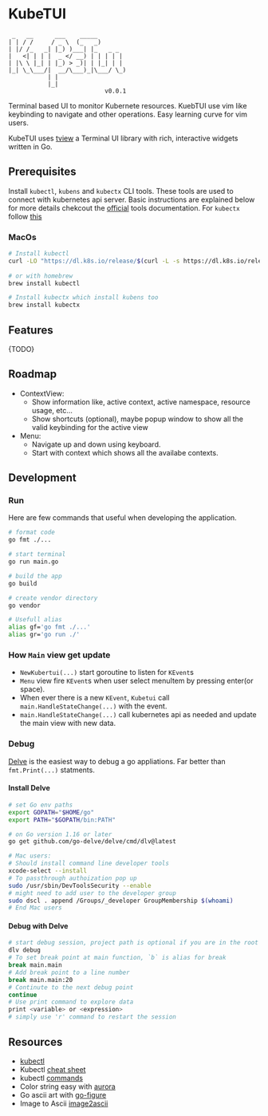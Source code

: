 # KubeTUI

```t
 _   __      ___    _____        
| | / /     / _ \  (_   _)       
| |/ /_   _| |_) )___| |_   _ _  
|   <| | | |  _ </ __) | | | | | 
| |\ \ |_| | |_) > _)| | |_| | | 
|_| \_\___/|  __/\___)_|\___/ \_)
           | |                   
           |_|                   
                           v0.0.1
```

Terminal based UI to monitor Kubernete resources. KuebTUI use vim like keybinding to navigate and other operations. Easy learning curve for vim users.

KubeTUI uses [tview](https://github.com/rivo/tview) a Terminal UI library with rich, interactive widgets written in Go.

## Prerequisites

Install `kubectl`, `kubens` and `kubectx` CLI tools. These tools are used to connect with kubernetes api server. Basic instructions are explained below for more details chekcout the [official](https://kubernetes.io/docs/tasks/tools/) tools documentation. For `kubectx` follow [this](https://github.com/ahmetb/kubectx#installation)

### MacOs

```sh
# Install kubectl 
curl -LO "https://dl.k8s.io/release/$(curl -L -s https://dl.k8s.io/release/stable.txt)/bin/darwin/amd64/kubectl"
 
# or with homebrew
brew install kubectl

# Install kubectx which install kubens too
brew install kubectx
```

## Features

{TODO}

## Roadmap

- ContextView:
  - Show information like, active context, active namespace, resource usage, etc...
  - Show shortcuts (optional), maybe popup window to show all the valid keybinding for the active view
- Menu:
  - Navigate up and down using keyboard.
  - Start with context which shows all the availabe contexts.

## Development

### Run

Here are few commands that useful when developing the application.

```sh
# format code
go fmt ./...

# start terminal
go run main.go

# build the app
go build

# create vendor directory
go vendor

# Usefull alias
alias gf='go fmt ./...'
alias gr='go run ./'
```

### How `Main` view get update

- `NewKubertui(...)` start goroutine to listen for `KEvent`s
- `Menu` view fire `KEvent`s when user select menuItem by pressing enter(or space).
- When ever there is a new `KEvent`, `Kubetui` call `main.HandleStateChange(...)` with the event.
- `main.HandleStateChange(...)` call kubernetes api as needed and update the main view with new data.

### Debug

[Delve](https://github.com/go-delve/delve) is the easiest way to debug a go appliations. Far better than `fmt.Print(...)` statments.

#### Install Delve

```sh
# set Go env paths
export GOPATH="$HOME/go"
export PATH="$GOPATH/bin:PATH"

# on Go version 1.16 or later
go get github.com/go-delve/delve/cmd/dlv@latest

# Mac users: 
# Should install command line developer tools
xcode-select --install
# To passthrough authoization pop up
sudo /usr/sbin/DevToolsSecurity --enable
# might need to add user to the developer group
sudo dscl . append /Groups/_developer GroupMembership $(whoami)
# End Mac users
```

#### Debug with Delve

```sh
# start debug session, project path is optional if you are in the root
dlv debug
# To set break point at main function, `b` is alias for break 
break main.main 
# Add break point to a line number
break main.main:20
# Continute to the next debug point
continue
# Use print command to explore data
print <variable> or <expression>
# simply use 'r' command to restart the session
```

## Resources

- [kubectl](https://kubernetes.io/docs/reference/kubectl/overview/)
- Kubectl [cheat sheet](https://kubernetes.io/docs/reference/kubectl/cheatsheet/)
- kubectl [commands](https://github.com/dennyzhang/cheatsheet-kubernetes-A4)
- Color string easy with [aurora](https://github.com/logrusorgru/aurora)
- Go ascii art with [go-figure](https://github.com/common-nighthawk/go-figure)
- Image to Ascii [image2ascii](https://github.com/qeesung/image2ascii)
